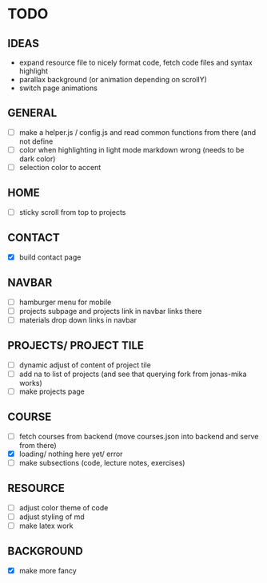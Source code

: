 # TODO

## IDEAS
- expand resource file to nicely format code, fetch code files and syntax
  highlight
- parallax background (or animation depending on scrollY)
- switch page animations

## GENERAL
- [ ] make a helper.js / config.js and read common functions from there (and not
  define 
- [ ] color when highlighting in light mode markdown wrong (needs to be dark
  color)
- [ ] selection color to accent

## HOME 
- [ ] sticky scroll from top to projects

## CONTACT
- [x] build contact page

## NAVBAR
- [ ] hamburger menu for mobile
- [ ] projects subpage and projects link in navbar links there  
- [ ] materials drop down links in navbar

## PROJECTS/ PROJECT TILE
- [ ] dynamic adjust of content of project tile
- [ ] add na to list of projects (and see that querying fork from jonas-mika
  works)
- [ ] make projects page

## COURSE 
- [ ] fetch courses from backend (move courses.json into backend and serve from
  there)
- [x] loading/ nothing here yet/ error
- [ ] make subsections (code, lecture notes, exercises)

## RESOURCE
- [ ] adjust color theme of code 
- [ ] adjust styling of md 
- [ ] make latex work

## BACKGROUND
- [x] make more fancy 

